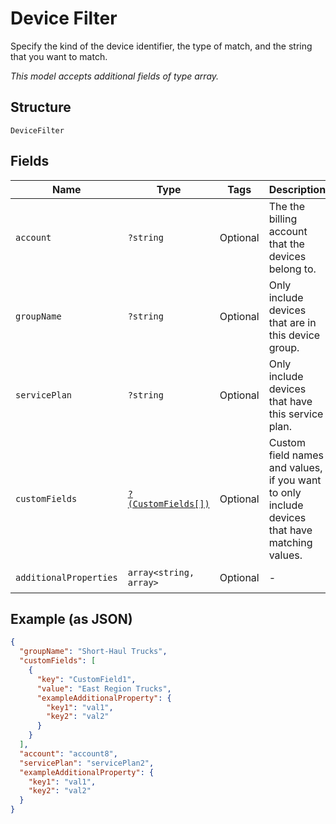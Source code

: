 
# Device Filter

Specify the kind of the device identifier, the type of match, and the string that you want to match.

*This model accepts additional fields of type array.*

## Structure

`DeviceFilter`

## Fields

| Name | Type | Tags | Description | Getter | Setter |
|  --- | --- | --- | --- | --- | --- |
| `account` | `?string` | Optional | The the billing account that the devices belong to. | getAccount(): ?string | setAccount(?string account): void |
| `groupName` | `?string` | Optional | Only include devices that are in this device group. | getGroupName(): ?string | setGroupName(?string groupName): void |
| `servicePlan` | `?string` | Optional | Only include devices that have this service plan. | getServicePlan(): ?string | setServicePlan(?string servicePlan): void |
| `customFields` | [`?(CustomFields[])`](../../doc/models/custom-fields.md) | Optional | Custom field names and values, if you want to only include devices that have matching values. | getCustomFields(): ?array | setCustomFields(?array customFields): void |
| `additionalProperties` | `array<string, array>` | Optional | - | findAdditionalProperty(string key): array | additionalProperty(string key, array value): void |

## Example (as JSON)

```json
{
  "groupName": "Short-Haul Trucks",
  "customFields": [
    {
      "key": "CustomField1",
      "value": "East Region Trucks",
      "exampleAdditionalProperty": {
        "key1": "val1",
        "key2": "val2"
      }
    }
  ],
  "account": "account8",
  "servicePlan": "servicePlan2",
  "exampleAdditionalProperty": {
    "key1": "val1",
    "key2": "val2"
  }
}
```

